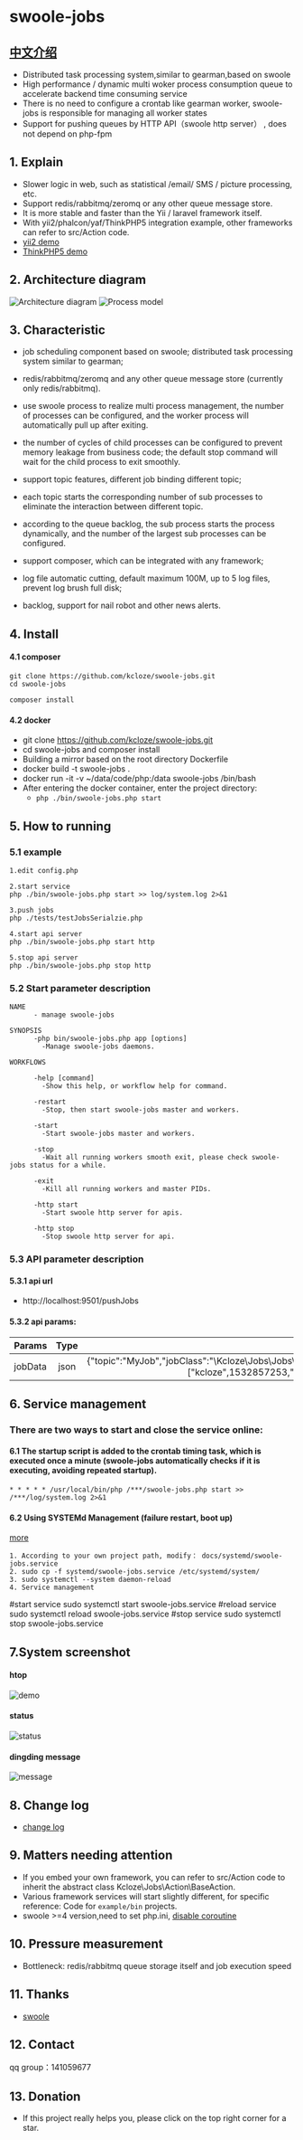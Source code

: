 # swoole-jobs
 
## [中文介绍](https://github.com/kcloze/swoole-jobs/blob/master/README.zh.md)


* Distributed task processing system,similar to gearman,based on swoole
* High performance / dynamic multi woker process consumption queue to accelerate backend time consuming service
* There is no need to configure a crontab like gearman worker, swoole-jobs is responsible for managing all worker states
* Support for pushing queues by HTTP API（swoole http server） , does not depend on php-fpm




## 1. Explain

* Slower logic in web, such as statistical /email/ SMS / picture processing, etc.
* Support redis/rabbitmq/zeromq or any other queue message store.
* It is more stable and faster than the Yii / laravel framework itself.
* With yii2/phalcon/yaf/ThinkPHP5 integration example, other frameworks can refer to src/Action code.
* [yii2 demo](https://github.com/kcloze/swoole-jobs-yii2)
* [ThinkPHP5 demo](https://github.com/kcloze/swoole-jobs-tp5)


## 2. Architecture diagram

![Architecture diagram](docs/images/jobs-archi.png)
![Process model](docs/images/jobs-process.png)


## 3. Characteristic

* job scheduling component based on swoole; distributed task processing system similar to gearman;

* redis/rabbitmq/zeromq and any other queue message store (currently only redis/rabbitmq).

* use swoole process to realize multi process management, the number of processes can be configured, and the worker process will automatically pull up after exiting.

* the number of cycles of child processes can be configured to prevent memory leakage from business code; the default stop command will wait for the child process to exit smoothly.

* support topic features, different job binding different topic;

* each topic starts the corresponding number of sub processes to eliminate the interaction between different topic.

* according to the queue backlog, the sub process starts the process dynamically, and the number of the largest sub processes can be configured.

* support composer, which can be integrated with any framework;

* log file automatic cutting, default maximum 100M, up to 5 log files, prevent log brush full disk;

* backlog, support for nail robot and other news alerts.


## 4. Install

#### 4.1 composer
```
git clone https://github.com/kcloze/swoole-jobs.git
cd swoole-jobs

```


```
composer install
```
#### 4.2 docker
* git clone https://github.com/kcloze/swoole-jobs.git
* cd swoole-jobs and composer install
* Building a mirror based on the root directory Dockerfile
* docker build -t swoole-jobs .
* docker run  -it  -v ~/data/code/php:/data swoole-jobs /bin/bash
* After entering the docker container, enter the project directory:
  * `php ./bin/swoole-jobs.php start`

## 5. How to running

### 5.1 example
```
1.edit config.php

2.start service
php ./bin/swoole-jobs.php start >> log/system.log 2>&1

3.push jobs
php ./tests/testJobsSerialzie.php

4.start api server
php ./bin/swoole-jobs.php start http

5.stop api server
php ./bin/swoole-jobs.php stop http
```

### 5.2 Start parameter description
```
NAME
      - manage swoole-jobs

SYNOPSIS
      -php bin/swoole-jobs.php app [options]
        -Manage swoole-jobs daemons.

WORKFLOWS

      -help [command]
        -Show this help, or workflow help for command.

      -restart
        -Stop, then start swoole-jobs master and workers.

      -start
        -Start swoole-jobs master and workers.

      -stop
        -Wait all running workers smooth exit, please check swoole-jobs status for a while.

      -exit
        -Kill all running workers and master PIDs.

      -http start 
        -Start swoole http server for apis.
      
      -http stop
        -Stop swoole http server for api.

```
### 5.3 API parameter description

#### 5.3.1 api url
* http://localhost:9501/pushJobs

#### 5.3.2 api params:

| Params       | Type           | Demo  |
| ------------- |:-------------:| -----:|
|   jobData    | json | {"topic":"MyJob","jobClass":"\\Kcloze\\Jobs\\Jobs\\MyJob","jobMethod":"test2","jobParams":["kcloze",1532857253,"oop"],"jobExtras":[],"serializeFunc":"php"} |

## 6. Service management
### There are two ways to start and close the service online:

#### 6.1 The startup script is added to the crontab timing task, which is executed once a minute (swoole-jobs automatically checks if it is executing, avoiding repeated startup).

```
* * * * * /usr/local/bin/php /***/swoole-jobs.php start >> /***/log/system.log 2>&1

```



#### 6.2 Using SYSTEMd Management (failure restart, boot up)
[more](https://www.swoole.com/wiki/page/699.html)

```
1. According to your own project path, modify： docs/systemd/swoole-jobs.service
2. sudo cp -f systemd/swoole-jobs.service /etc/systemd/system/
3. sudo systemctl --system daemon-reload
4. Service management

```
#start service
sudo systemctl start swoole-jobs.service
#reload service
sudo systemctl reload swoole-jobs.service
#stop service
sudo systemctl stop swoole-jobs.service


## 7.System screenshot
#### htop
![demo](docs/images/demo.png)
#### status
![status](docs/images/status.png)
#### dingding message
![message](docs/images/dingding.png)



## 8. Change log
* [change log](docs/ChangeLog.md)

## 9. Matters needing attention
* If you embed your own framework, you can refer to src/Action code to inherit the abstract class Kcloze\Jobs\Action\BaseAction.
* Various framework services will start slightly different, for specific reference: Code for `example/bin` projects.
* swoole >=4 version,need to set php.ini, [disable coroutine ](https://github.com/swoole/swoole-src/issues/2716)

## 10. Pressure measurement
* Bottleneck: redis/rabbitmq queue storage itself and job execution speed

## 11. Thanks
* [swoole](http://www.swoole.com/)

## 12. Contact
qq group：141059677


## 13. Donation
* If this project really helps you, please click on the top right corner for a star.




